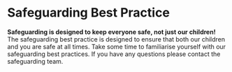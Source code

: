 # Safeguarding Best Practice

**Safeguarding is designed to keep everyone safe, not just our children!**
The safeguarding best practice is designed to ensure that both our children and you are safe at all times. Take some time to familiarise yourself with our safeguarding best practices. If you have any questions please contact the safeguarding team.